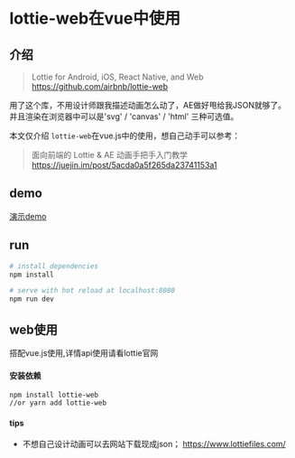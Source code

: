 # lottie-web在vue中使用

## 介绍
> Lottie for Android, iOS, React Native, and Web  
https://github.com/airbnb/lottie-web

用了这个库，不用设计师跟我描述动画怎么动了，AE做好甩给我JSON就够了。并且渲染在浏览器中可以是'svg' / 'canvas' / 'html' 三种可选值。

本文仅介绍 `lottie-web`在vue.js中的使用，想自己动手可以参考：
>面向前端的 Lottie & AE 动画手把手入门教学   
https://juejin.im/post/5acda0a5f265da23741153a1

## demo
 [演示demo](https://bienvenidoy.github.io/vue-lottie/)
 
## run
``` bash
# install dependencies
npm install

# serve with hot reload at localhost:8080
npm run dev
```
## web使用
搭配vue.js使用,详情api使用请看lottie官网

#### 安装依赖

```
npm install lottie-web
//or yarn add lottie-web
```
#### tips
- 不想自己设计动画可以去网站下载现成json；
    https://www.lottiefiles.com/


